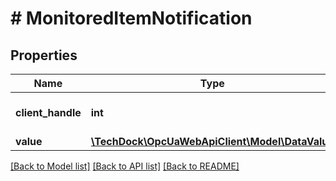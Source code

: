 # # MonitoredItemNotification

## Properties

Name | Type | Description | Notes
------------ | ------------- | ------------- | -------------
**client_handle** | **int** |  | [optional] [default to 0]
**value** | [**\TechDock\OpcUaWebApiClient\Model\DataValue**](DataValue.md) |  | [optional]

[[Back to Model list]](../../README.md#models) [[Back to API list]](../../README.md#endpoints) [[Back to README]](../../README.md)
